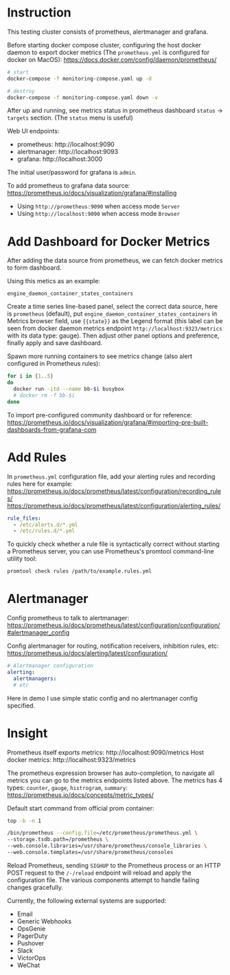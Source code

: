 # Instruction
This testing cluster consists of prometheus, alertmanager and grafana.

Before starting docker compose cluster, configuring the host docker daemon to export docker metrics (The `prometheus.yml` is configured for docker on MacOS): 
https://docs.docker.com/config/daemon/prometheus/

```bash
# start
docker-compose -f monitoring-compose.yaml up -d

# destroy
docker-compose -f monitoring-compose.yaml down -v
```
After up and running, see metrics status in prometheus dashboard `status` -> `targets` section. (The `status` menu is useful)

Web UI endpoints:
- prometheus: http://localhost:9090
- alertmanager: http://localhost:9093
- grafana: http://localhost:3000

The initial user/password for grafana is `admin`.

To add prometheus to grafana data source:
https://prometheus.io/docs/visualization/grafana/#installing
- Using `http://prometheus:9090` when access mode `Server`
- Using `http://localhost:9090` when access mode `Browser`

# Add Dashboard for Docker Metrics
After adding the data source from prometheus, we can fetch docker metrics to form dashboard.

Using this metics as an example:
```
engine_daemon_container_states_containers
```
Create a time series line-based panel, select the correct data source, here is `prometheus` (default), put `engine_daemon_container_states_containers` in Metrics browser field, use `{{state}}` as the Legend format (this label can be seen from docker daemon metrics endpoint `http://localhost:9323/metrics` with its data type: gauge). Then adjust other panel options and preference, finally apply and save dashboard.

Spawn more running containers to see metrics change (also alert configured in Prometheus rules):
```bash
for i in {1..5}
do
  docker run -itd --name bb-$i busybox
  # docker rm -f bb-$i
done
```

To import pre-configured community dashboard or for reference:
https://prometheus.io/docs/visualization/grafana/#importing-pre-built-dashboards-from-grafana-com

# Add Rules
In `prometheus.yml` configuration file, add your alerting rules and recording rules here for example:
https://prometheus.io/docs/prometheus/latest/configuration/recording_rules/
https://prometheus.io/docs/prometheus/latest/configuration/alerting_rules/
```yaml
rule_files:
  - /etc/alerts.d/*.yml
  - /etc/rules.d/*.yml
```
To quickly check whether a rule file is syntactically correct without starting a Prometheus server, you can use Prometheus's promtool command-line utility tool:
```bash
promtool check rules /path/to/example.rules.yml
```

# Alertmanager
Config prometheus to talk to alertmanager:
https://prometheus.io/docs/prometheus/latest/configuration/configuration/#alertmanager_config

Config alertmanager for routing, notification receivers, inhibition rules, etc:
https://prometheus.io/docs/alerting/latest/configuration/

```yaml
# Alertmanager configuration
alerting:
  alertmanagers:
  # etc
```
Here in demo I use simple static config and no alertmanager config specified.

# Insight
Prometheus itself exports metrics: http://localhost:9090/metrics
Host docker metrics: http://localhost:9323/metrics

The prometheus expression browser has auto-completion, to navigate all metrics you can go to the metrics endpoints listed above. The metrics has 4 types: `counter`, `gauge`, `histrogram`, `summary`:
https://prometheus.io/docs/concepts/metric_types/

Default start command from official prom container:
```bash
top -b -n 1

/bin/prometheus --config.file=/etc/prometheus/prometheus.yml \
--storage.tsdb.path=/prometheus \
--web.console.libraries=/usr/share/prometheus/console_libraries \
--web.console.templates=/usr/share/prometheus/consoles
```

Reload Prometheus, sending `SIGHUP` to the Prometheus process or an HTTP POST request to the `/-/reload` endpoint will reload and apply the configuration file. The various components attempt to handle failing changes gracefully.

Currently, the following external systems are supported:
- Email
- Generic Webhooks
- OpsGenie
- PagerDuty
- Pushover
- Slack
- VictorOps
- WeChat

